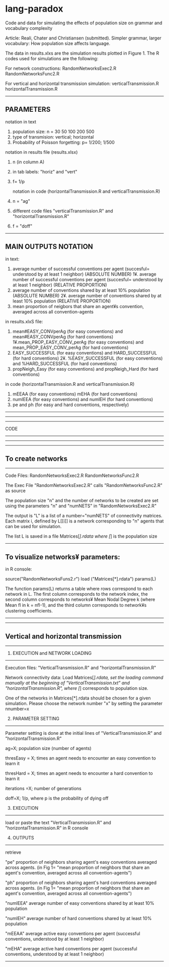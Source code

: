 # lang-paradox
Code and data for simulating the effects of population size on grammar and vocabulary complexity

Article: Reali, Chater and Christiansen (submitted). Simpler grammar, larger vocabulary: How population size affects language.

The data in results.xlxs are the simulation results plotted in Figure 1.
The R codes used for simulations are the following:

For network constructions: 
RandomNetworksExec2.R
RandomNetworksFunc2.R

For vertical and horizontal transmission simulation:
verticalTransmission.R
horizontalTransmission.R

-------------------------------------------------------------------------------------------------------------------------
PARAMETERS 
-------------------------------------------------------------------------------------------------------------------------
  notation in text       
1. population size: n = 30 50 100 200 500
2. type of transmision: vertical; horizontal
3. Probability of Poisson forgetting: p= 1/200; 1/500

  notation in results file (results.xlsx)
1. n (in column A)
2. in tab labels: "horiz" and "vert" 
3. f= 1/p 

   notation in code (horizontalTransmission.R and verticalTransmission.R)
1. n = "ag"
2. different code files "verticalTransmission.R" and "horizontalTransmission.R"  
3. f = "doff"


--------------------------------------------------------------------------------------------------------------------------
MAIN OUTPUTS NOTATION
--------------------------------------------------------------------------------------------------------------------------

in text:

1.  average number of successful conventions per agent (succesful= understood by at least 1 neighbor) (ABSOLUTE NUMBER)
1¥. average number of successful conventions per agent (succesful= understood by at least 1 neighbor) (RELATIVE PROPORTION)
2.  average number of conventions shared by at least 10% population (ABSOLUTE NUMBER)
2¥. average number of conventions shared by at least 10% population (RELATIVE PROPORTION)
3.  mean proportion of neigbors that share an agent¥s convention, averaged across all convention-agents


in results.xlxS file:

1. mean#EASY_CONVperAg  (for easy conventions) and mean#EASY_CONVperAg (for hard conventions)
1¥.mean_PROP_EASY_CONV_perAg (for easy conventions) and mean_PROP_EASY_CONV_perAg (for hard conventions)
2. EASY_SUCCESSFUL (for easy conventions) and HARD_SUCCESSFUL (for hard conventions)
2¥. %EASY_SUCCESSFUL (for easy conventions) and %HARD_SUCCESSFUL (for hard conventions)
3. propNeigh_Easy (for easy conventions) and propNeigh_Hard (for hard conventions)

in code (horizontalTransmission.R and verticalTransmission.R)

1. mEEAA (for easy conventions)  mEHA (for hard conventions)
2. numIEEA (for easy conventions) and numIEH (for hard conventions)
3. pe and ph (for easy and hard conventions, respectively)

-----------------------------------------------------------------------------------------------------------------------
-----------------------------------------------------------------------------------------------------------------------
*****************************
CODE
*****************************
------------------------------------------------------------------------------------------------------------------------
------------------------------------------------------------------------------------------------------------------------
To create networks
------------------------------------------------------------------------------------------------------------------------
------------------------------------------------------------------------------------------------------------------------
Code Files: 
RandomNetworksExec2.R
RandomNetworksFunc2.R

The Exec File "RandomNetworksExec2.R" calls "RandomNetworksFunc2.R" as source

The population size "n" and the number of networks to be created are set using the parameters "n" and "numNETS" in 
"RandomNetworksExec2.R"

The output is "L" is a list of a number="numNETS" of connectivity matrices. Each matrix i, defined by L[[i]] is a network 
corresponding to "n" agents that can be used for simulation.

The list L is saved in a file Matrices[*].rdata where [*] is the population size

----------------------------------
To visualize networks¥ parameters:
----------------------------------
in R console:

source("RandomNetworksFuns2.r")
load ("Matrices[*].rdata")
params(L)

The function params(L) returns a table where rows correspond to each network in L. The first column corresponds to the
network index, the second column corresponds to networks¥ Mean Nodal Degree k (where Mean ﬂ in k = nﬂ-1), and the 
third column corresponds to network¥s clustering coefficients.


------------------------------------------------------------------------------------------------------------------------
------------------------------------------------------------------------------------------------------------------------
Vertical and horizontal transmission
------------------------------------------------------------------------------------------------------------------------
------------------------------------------------------------------------------------------------------------------------


1. EXECUTION and NETWORK LOADING
---------------------------------

Execution files: "VerticalTransmission.R" and "horizontalTransmission.R" 

Network connectivity data: 
Load Matrices[*].rdata, set the loading command manually at the beginning of "VerticalTransmission.txt" and "horizontalTransmission.R", where [*] corresponds to population size. 

One of the networks in Matrices[*].rdata should be chosen for a given simulation. 
Please choose the network number "x" by setting the parameter nnumber=x

2. PARAMETER SETTING
--------------------------------
Parameter setting is done at the initial lines of "VerticalTransmission.R" and "horizontalTransmission.R"

ag=X; population size (number of agents)

thresEasy = X; times an agent needs to encounter an easy convention to learn it

thresHard = X; times an agent needs to encounter a hard convention to learn it

iterations =X; number of generations
 
doff=X; 1/p, where p is the probability of dying off

3. EXECUTION
--------------------------------
load or paste the text "VerticalTransmission.R" and "horizontalTransmission.R" in R console

4. OUTPUTS
--------------------------------
retrieve

"pe" 
proportion of neighbors sharing agent's easy conventions averaged across agents. (in Fig 1= "mean proportion of neighbors that share an agent's convention, averaged across all convention-agents")

"ph" 
proportion of neighbors sharing agent's hard conventions averaged across agents. (in Fig 1= "mean proportion of neighbors that share an agent's convention, averaged across all convention-agents")


"numIEEA" 
average number of easy conventions shared by at least 10% population


"numIEH" 
average number of hard conventions shared by at least 10% population

"mEEAA"
average active easy conventions per agent (successful conventions, understood by at least 1 neighbor)

"mEHA"
average active hard conventions per agent (successful conventions, understood by at least 1 neighbor)

-----------------------------------------------------------------------------------------------------------------------


